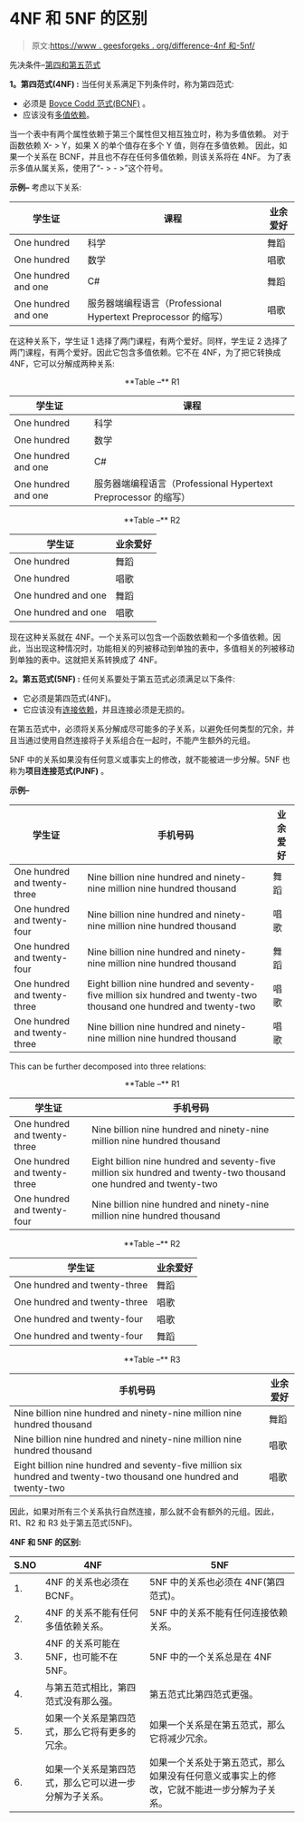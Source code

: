 # 4NF 和 5NF 的区别

> 原文:[https://www . geesforgeks . org/difference-4nf 和-5nf/](https://www.geeksforgeeks.org/difference-between-4nf-and-5nf/)

先决条件–[第四和第五范式](https://www.geeksforgeeks.org/introduction-of-4th-and-5th-normal-form-in-dbms/)

**1。第四范式(4NF) :**
当任何关系满足下列条件时，称为第四范式:

*   必须是 [Boyce Codd 范式(BCNF)](https://www.geeksforgeeks.org/boyce-codd-normal-form-bcnf/) 。
*   应该没有[多值依赖](https://practice.geeksforgeeks.org/problems/explain-multi-valued-dependencies)。

当一个表中有两个属性依赖于第三个属性但又相互独立时，称为多值依赖。
对于函数依赖 X- > Y，如果 X 的单个值存在多个 Y 值，则存在多值依赖。
因此，如果一个关系在 BCNF，并且也不存在任何多值依赖，则该关系将在 4NF。
为了表示多值从属关系，使用了“- > - >”这个符号。

**示例–**
考虑以下关系:

<center>

| 学生证 | 课程 | 业余爱好 |
| --- | --- | --- |
| One hundred | 科学 | 舞蹈 |
| One hundred | 数学 | 唱歌 |
| One hundred and one | C# | 舞蹈 |
| One hundred and one | 服务器端编程语言（Professional Hypertext Preprocessor 的缩写） | 唱歌 |

</center>

在这种关系下，学生证 1 选择了两门课程，有两个爱好。同样，学生证 2 选择了两门课程，有两个爱好。因此它包含多值依赖。它不在 4NF，为了把它转换成 4NF，它可以分解成两种关系:

<center>**Table –** R1</center>

<center>

| 学生证 | 课程 |
| --- | --- |
| One hundred | 科学 |
| One hundred | 数学 |
| One hundred and one | C# |
| One hundred and one | 服务器端编程语言（Professional Hypertext Preprocessor 的缩写） |

</center>

<center>**Table –** R2</center>

<center>

| 学生证 | 业余爱好 |
| --- | --- |
| One hundred | 舞蹈 |
| One hundred | 唱歌 |
| One hundred and one | 舞蹈 |
| One hundred and one | 唱歌 |

</center>

现在这种关系就在 4NF。一个关系可以包含一个函数依赖和一个多值依赖。因此，当出现这种情况时，功能相关的列被移动到单独的表中，多值相关的列被移动到单独的表中。这就把关系转换成了 4NF。

**2。第五范式(5NF) :**
任何关系要处于第五范式必须满足以下条件:

*   它必须是第四范式(4NF)。
*   它应该没有[连接依赖](https://practice-stage.geeksforgeeks.org/problems/what-is-join-dependency-and-inclusion-dependency)，并且连接必须是无损的。

在第五范式中，必须将关系分解成尽可能多的子关系，以避免任何类型的冗余，并且当通过使用自然连接将子关系组合在一起时，不能产生额外的元组。

5NF 中的关系如果没有任何意义或事实上的修改，就不能被进一步分解。5NF 也称为**项目连接范式(PJNF)** 。

**示例–**

<center>

| 学生证 | 手机号码 | 业余爱好 |
| --- | --- | --- |
| One hundred and twenty-three | Nine billion nine hundred and ninety-nine million nine hundred thousand | 舞蹈 |
| One hundred and twenty-four | Nine billion nine hundred and ninety-nine million nine hundred thousand | 唱歌 |
| One hundred and twenty-four | Nine billion nine hundred and ninety-nine million nine hundred thousand | 舞蹈 |
| One hundred and twenty-three | Eight billion nine hundred and seventy-five million six hundred and twenty-two thousand one hundred and twenty-two | 唱歌 |
| One hundred and twenty-three | Nine billion nine hundred and ninety-nine million nine hundred thousand | 唱歌 |

</center>

This can be further decomposed into three relations:

<center>**Table –** R1</center>

<center>

| 学生证 | 手机号码 |
| --- | --- |
| One hundred and twenty-three | Nine billion nine hundred and ninety-nine million nine hundred thousand |
| One hundred and twenty-three | Eight billion nine hundred and seventy-five million six hundred and twenty-two thousand one hundred and twenty-two |
| One hundred and twenty-four | Nine billion nine hundred and ninety-nine million nine hundred thousand |

</center>

<center>**Table –** R2</center>

<center>

| 学生证 | 业余爱好 |
| --- | --- |
| One hundred and twenty-three | 舞蹈 |
| One hundred and twenty-three | 唱歌 |
| One hundred and twenty-four | 唱歌 |
| One hundred and twenty-four | 舞蹈 |

</center>

<center>**Table –** R3</center>

<center>

| 手机号码 | 业余爱好 |
| --- | --- |
| Nine billion nine hundred and ninety-nine million nine hundred thousand | 舞蹈 |
| Nine billion nine hundred and ninety-nine million nine hundred thousand | 唱歌 |
| Eight billion nine hundred and seventy-five million six hundred and twenty-two thousand one hundred and twenty-two | 唱歌 |

</center>

因此，如果对所有三个关系执行自然连接，那么就不会有额外的元组。因此，R1、R2 和 R3 处于第五范式(5NF)。

**4NF 和 5NF 的区别:**

<center>

| S.NO | 4NF | 5NF |
| --- | --- | --- |
| 1. | 4NF 的关系也必须在 BCNF。 | 5NF 中的关系也必须在 4NF(第四范式)。 |
| 2. | 4NF 的关系不能有任何多值依赖关系。 | 5NF 中的关系不能有任何连接依赖关系。 |
| 3. | 4NF 的关系可能在 5NF，也可能不在 5NF。 | 5NF 中的一个关系总是在 4NF |
| 4. | 与第五范式相比，第四范式没有那么强。 | 第五范式比第四范式更强。 |
| 5. | 如果一个关系是第四范式，那么它将有更多的冗余。 | 如果一个关系是在第五范式，那么它将减少冗余。 |
| 6. | 如果一个关系是第四范式，那么它可以进一步分解为子关系。 | 如果一个关系处于第五范式，那么如果没有任何意义或事实上的修改，它就不能进一步分解为子关系。 |

</center>